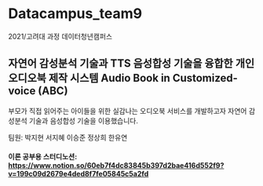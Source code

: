 # Datacampus_team9
2021/고려대 과정 데이터청년캠퍼스

자연어 감성분석 기술과 TTS 음성합성 기술을 융합한 개인오디오북 제작 시스템 Audio Book in Customized-voice (ABC)
-----
부모가 직접 읽어주는 아이들을 위한 실감나는 오디오북 서비스를 개발하고자 자연어 감성분석 기술과 음성합성 기술을 이용했습니다.

팀원: 박지현 서지혜 이승준 정상희 한유연

#### 이론 공부용 스터디노션: <https://www.notion.so/60eb7f4dc83845b397d2bae416d552f9?v=199c09d2679e4ded8f7fe05845c5a2fd>
